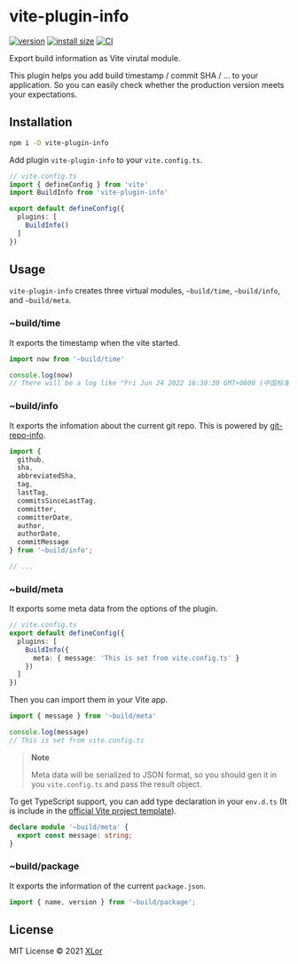 # vite-plugin-info

[![version](https://img.shields.io/npm/v/vite-plugin-info?color=rgb%2850%2C203%2C86%29&label=vite-plugin-info)](https://www.npmjs.com/package/vite-plugin-info) [![install size](https://packagephobia.com/badge?p=vite-plugin-info)](https://packagephobia.com/result?p=vite-plugin-info) [![CI](https://github.com/yjl9903/vite-plugin-info/actions/workflows/ci.yml/badge.svg)](https://github.com/yjl9903/vite-plugin-info/actions/workflows/ci.yml)

Export build information as Vite virutal module.

This plugin helps you add build timestamp / commit SHA / ... to your application. So you can easily check whether the production version meets your expectations.

## Installation

```bash
npm i -D vite-plugin-info
```

Add plugin `vite-plugin-info` to your `vite.config.ts`.

```ts
// vite.config.ts
import { defineConfig } from 'vite'
import BuildInfo from 'vite-plugin-info'

export default defineConfig({
  plugins: [
    BuildInfo()
  ]
})
```

## Usage

`vite-plugin-info` creates three virtual modules, `~build/time`, `~build/info`, and `~build/meta`.

### ~build/time

It exports the timestamp when the vite started.

```ts
import now from '~build/time'

console.log(now)
// There will be a log like "Fri Jun 24 2022 16:30:30 GMT+0800 (中国标准时间)"
```

### ~build/info

It exports the infomation about the current git repo. This is powered by [git-repo-info](https://github.com/rwjblue/git-repo-info).

```ts
import {
  github,
  sha,
  abbreviatedSha,
  tag,
  lastTag,
  commitsSinceLastTag,
  committer,
  committerDate,
  author,
  authorDate,
  commitMessage
} from '~build/info';

// ...
```

### ~build/meta

It exports some meta data from the options of the plugin.

```ts
// vite.config.ts
export default defineConfig({
  plugins: [
    BuildInfo({
      meta: { message: 'This is set from vite.config.ts' }
    })
  ]
})
```

Then you can import them in your Vite app.

```ts
import { message } from '~build/meta'

console.log(message)
// This is set from vite.config.ts
```

> **Note**
>
> Meta data will be serialized to JSON format, so you should gen it in you `vite.config.ts` and pass the result object.

To get TypeScript support, you can add type declaration in your `env.d.ts` (It is include in the [official Vite project template](https://vitejs.dev/guide/#scaffolding-your-first-vite-project)).

```ts
declare module '~build/meta' {
  export const message: string;
}
```

### ~build/package

It exports the information of the current `package.json`.

```ts
import { name, version } from '~build/package';
```

## License

MIT License © 2021 [XLor](https://github.com/yjl9903)
